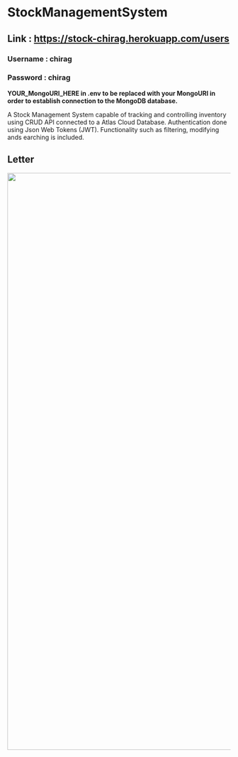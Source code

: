 # StockManagementSystem

## Link : https://stock-chirag.herokuapp.com/users
### Username : chirag
### Password : chirag

**YOUR_MongoURI_HERE in .env to be replaced with your MongoURI in order to establish connection to the MongoDB database.**

A Stock Management System capable of tracking and controlling inventory using CRUD API connected to a Atlas Cloud Database. Authentication done using Json Web Tokens (JWT). Functionality such as filtering, modifying ands earching is included.

## Letter
<img src = "https://user-images.githubusercontent.com/62014238/96101100-b5ce4200-0ef2-11eb-8c3c-2afa04acee20.jpg" width = "800px" height = "1300px">
